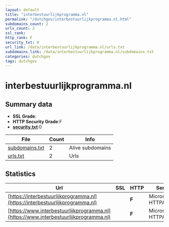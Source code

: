 ```yaml
---
layout: default
title: "interbestuurlijkprogramma.nl"
permalink: "/dutchgov/interbestuurlijkprogramma.nl.html"
subdomains_count: 2
urls_count: 2
ssl_rank: 
http_rank: F
security_txt: 0
url_link: /data/interbestuurlijkprogramma.nl/urls.txt
subdomains_link: /data/interbestuurlijkprogramma.nl/subdomains.txt
categories: dutchgov
tags: dutchgov
---
```



# interbestuurlijkprogramma.nl
## Summary data


 - **SSL Grade**:
 - **HTTP Security Grade**:F
 - **[security.txt](https://www.digitaleoverheid.nl/nieuws/standaard-security-txt-nu-verplicht-voor-overheid/)**:0


| File       | Count | Info |
|------------|-------|------|
|[subdomains.txt](/DutchGovScope/data/interbestuurlijkprogramma.nl/subdomains.txt)|2|Alive subdomains|
|[urls.txt](/DutchGovScope/data/interbestuurlijkprogramma.nl/urls.txt)|2|Urls|


## Statistics


| Url | SSL | HTTP | Server | Cookie | HSTS | CORS | CTO | CSP | XFO | XXP | RP |FP| Tech |Title |
|--------|-------|-------|------|------|------|------|------|------|------|------|------|------|------|------|
|[https://interbestuurlijkprogramma.nl](https://interbestuurlijkprogramma.nl)| | **F**|Microsoft-HTTPAPI/2.0| | | | | | | | :white_check_mark: | |Microsoft HTTPAPI:2.0|Not Found|
|[https://www.interbestuurlijkprogramma.nl](https://www.interbestuurlijkprogramma.nl)| | **F**|Microsoft-HTTPAPI/2.0| | | | | | | | :white_check_mark: | |Microsoft HTTPAPI:2.0|Not Found|


